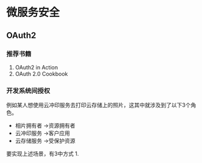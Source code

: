 # 微服务安全
## OAuth2
### 推荐书籍
1. OAuth2 in Action
2. OAuth 2.0 Cookbook

### 开发系统间授权
例如某人想使用云冲印服务去打印云存储上的照片，这其中就涉及到了以下3个角色。

* 相片拥有者  ->资源拥有者
* 云冲印服务  ->客户应用
* 云存储服务  ->受保护资源

要实现上述场景，有3中方式
1. 
















